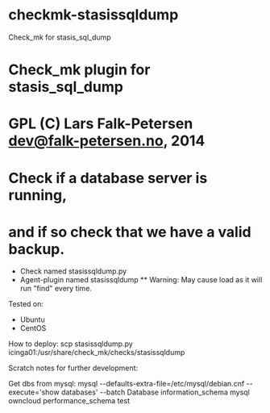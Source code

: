 # checkmk-stasissqldump
Check_mk for stasis_sql_dump

# Check_mk plugin for stasis_sql_dump
# GPL (C) Lars Falk-Petersen <dev@falk-petersen.no>, 2014
#
# Check if a database server is running,
# and if so check that we have a valid backup.

* Check named stasissqldump.py
* Agent-plugin named stasissqldump
** Warning: May cause load as it will run "find" every time.

Tested on:
* Ubuntu
* CentOS

How to deploy:
scp stasissqldump.py icinga01:/usr/share/check_mk/checks/stasissqldump

Scratch notes for further development:

Get dbs from mysql:
mysql --defaults-extra-file=/etc/mysql/debian.cnf  --execute='show databases' --batch
Database
information_schema
mysql
owncloud
performance_schema
test
